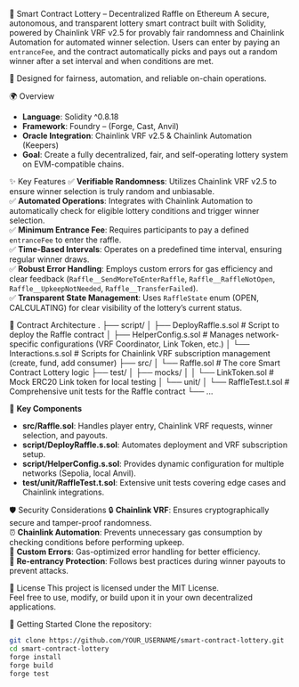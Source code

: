 🎰 Smart Contract Lottery – Decentralized Raffle on Ethereum
A secure, autonomous, and transparent lottery smart contract built with Solidity, powered by Chainlink VRF v2.5 for provably fair randomness and Chainlink Automation for automated winner selection. Users can enter by paying an `entranceFee`, and the contract automatically picks and pays out a random winner after a set interval and when conditions are met.

🔐 Designed for fairness, automation, and reliable on-chain operations.

🌍 Overview
- **Language**: Solidity ^0.8.18
- **Framework**: Foundry – (Forge, Cast, Anvil)
- **Oracle Integration**: Chainlink VRF v2.5 & Chainlink Automation (Keepers)
- **Goal**: Create a fully decentralized, fair, and self-operating lottery system on EVM-compatible chains.

✨ Key Features
✅ **Verifiable Randomness**: Utilizes Chainlink VRF v2.5 to ensure winner selection is truly random and unbiasable.  
✅ **Automated Operations**: Integrates with Chainlink Automation to automatically check for eligible lottery conditions and trigger winner selection.  
✅ **Minimum Entrance Fee**: Requires participants to pay a defined `entranceFee` to enter the raffle.  
✅ **Time-Based Intervals**: Operates on a predefined time interval, ensuring regular winner draws.  
✅ **Robust Error Handling**: Employs custom errors for gas efficiency and clear feedback (`Raffle__SendMoreToEnterRaffle`, `Raffle__RaffleNotOpen`, `Raffle__UpkeepNotNeeded`, `Raffle__TransferFailed`).  
✅ **Transparent State Management**: Uses `RaffleState` enum (OPEN, CALCULATING) for clear visibility of the lottery’s current status.  

🧠 Contract Architecture
.
├── script/
│   ├── DeployRaffle.s.sol      # Script to deploy the Raffle contract
│   ├── HelperConfig.s.sol      # Manages network-specific configurations (VRF Coordinator, Link Token, etc.)
│   └── Interactions.s.sol      # Scripts for Chainlink VRF subscription management (create, fund, add consumer)
├── src/
│   └── Raffle.sol              # The core Smart Contract Lottery logic
├── test/
│   ├── mocks/
│   │   └── LinkToken.sol       # Mock ERC20 Link token for local testing
│   └── unit/
│       └── RaffleTest.t.sol    # Comprehensive unit tests for the Raffle contract
└── ...


📜 **Key Components**
- **src/Raffle.sol**: Handles player entry, Chainlink VRF requests, winner selection, and payouts.  
- **script/DeployRaffle.s.sol**: Automates deployment and VRF subscription setup.  
- **script/HelperConfig.s.sol**: Provides dynamic configuration for multiple networks (Sepolia, local Anvil).  
- **test/unit/RaffleTest.t.sol**: Extensive unit tests covering edge cases and Chainlink integrations.  

🛡️ Security Considerations
🔒 **Chainlink VRF**: Ensures cryptographically secure and tamper-proof randomness.  
⏰ **Chainlink Automation**: Prevents unnecessary gas consumption by checking conditions before performing upkeep.  
🚨 **Custom Errors**: Gas-optimized error handling for better efficiency.  
🚫 **Re-entrancy Protection**: Follows best practices during winner payouts to prevent attacks.  

📄 License
This project is licensed under the MIT License.  
Feel free to use, modify, or build upon it in your own decentralized applications.

🚀 Getting Started
Clone the repository:  
```bash
git clone https://github.com/YOUR_USERNAME/smart-contract-lottery.git
cd smart-contract-lottery
forge install
forge build
forge test
```
